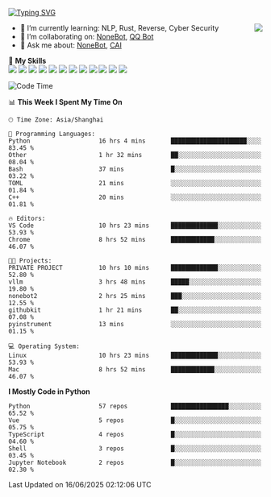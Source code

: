[![Typing SVG](https://readme-typing-svg.herokuapp.com?size=25&duration=2500&color=8C43EA&vCenter=true&width=200&height=40&lines=Hi+there+%F0%9F%91%8B%F0%9F%8F%BB;I'm+yanyongyu)](https://git.io/typing-svg)

<a href="#">
  <img align="right" src="https://github-readme-stats.vercel.app/api?username=yanyongyu&count_private=true&show_icons=true&bg_color=15,f2f7fd,E0EAFC" />
</a>

- 🌱 I’m currently learning: NLP, Rust, Reverse, Cyber Security
- 👯 I’m collaborating on: [NoneBot](https://github.com/nonebot), [QQ Bot](https://github.com/Mrs4s/go-cqhttp)
- 💬 Ask me about: [NoneBot](https://github.com/nonebot), [CAI](https://github.com/cscs181/CAI)

🌟 **My Skills**  
![](https://img.shields.io/badge/-Python-3e74a2?style=flat-square&logo=Python&logoColor=fff)
![](https://img.shields.io/badge/-TypeScript-3178C6?style=flat-square&logo=TypeScript&logoColor=fff)
![](https://img.shields.io/badge/-Vue-4fc08d?style=flat-square&logo=Vue.js&logoColor=fff)
![](https://img.shields.io/badge/-React-2d98ce?style=flat-square&logo=React&logoColor=fff)
![](https://img.shields.io/badge/-FastAPI-009688?style=flat-square&logo=FastAPI&logoColor=fff)
![](https://img.shields.io/badge/-Linux-000000?style=flat-square&logo=Linux&logoColor=fff)
![](https://img.shields.io/badge/-Docker-2496ED?style=flat-square&logo=Docker&logoColor=fff)
![](https://img.shields.io/badge/-Kubernetes-326CE5?style=flat-square&logo=Kubernetes&logoColor=fff)
![](https://img.shields.io/badge/-GitHub%20Actions-2088FF?style=flat-square&logo=GitHubActions&logoColor=fff)
![](https://img.shields.io/badge/-PostgreSQL-4169E1?style=flat-square&logo=PostgreSQL&logoColor=fff)
![](https://img.shields.io/badge/-Redis-DC382D?style=flat-square&logo=Redis&logoColor=fff)
![](https://img.shields.io/badge/-MongoDB-47A248?style=flat-square&logo=MongoDB&logoColor=fff)

<!--START_SECTION:waka-->
![Code Time](http://img.shields.io/badge/Code%20Time-7%2C660%20hrs%2054%20mins-blue)

📊 **This Week I Spent My Time On** 

```text
🕑︎ Time Zone: Asia/Shanghai

💬 Programming Languages: 
Python                   16 hrs 4 mins       █████████████████████░░░░   83.45 % 
Other                    1 hr 32 mins        ██░░░░░░░░░░░░░░░░░░░░░░░   08.04 % 
Bash                     37 mins             █░░░░░░░░░░░░░░░░░░░░░░░░   03.22 % 
TOML                     21 mins             ░░░░░░░░░░░░░░░░░░░░░░░░░   01.84 % 
C++                      20 mins             ░░░░░░░░░░░░░░░░░░░░░░░░░   01.81 % 

🔥 Editors: 
VS Code                  10 hrs 23 mins      █████████████░░░░░░░░░░░░   53.93 % 
Chrome                   8 hrs 52 mins       ████████████░░░░░░░░░░░░░   46.07 % 

🐱‍💻 Projects: 
PRIVATE PROJECT          10 hrs 10 mins      █████████████░░░░░░░░░░░░   52.80 % 
vllm                     3 hrs 48 mins       █████░░░░░░░░░░░░░░░░░░░░   19.80 % 
nonebot2                 2 hrs 25 mins       ███░░░░░░░░░░░░░░░░░░░░░░   12.55 % 
githubkit                1 hr 21 mins        ██░░░░░░░░░░░░░░░░░░░░░░░   07.08 % 
pyinstrument             13 mins             ░░░░░░░░░░░░░░░░░░░░░░░░░   01.15 % 

💻 Operating System: 
Linux                    10 hrs 23 mins      █████████████░░░░░░░░░░░░   53.93 % 
Mac                      8 hrs 52 mins       ████████████░░░░░░░░░░░░░   46.07 % 
```

**I Mostly Code in Python** 

```text
Python                   57 repos            ████████████████░░░░░░░░░   65.52 % 
Vue                      5 repos             █░░░░░░░░░░░░░░░░░░░░░░░░   05.75 % 
TypeScript               4 repos             █░░░░░░░░░░░░░░░░░░░░░░░░   04.60 % 
Shell                    3 repos             █░░░░░░░░░░░░░░░░░░░░░░░░   03.45 % 
Jupyter Notebook         2 repos             █░░░░░░░░░░░░░░░░░░░░░░░░   02.30 % 
```




 Last Updated on 16/06/2025 02:12:06 UTC
<!--END_SECTION:waka-->
